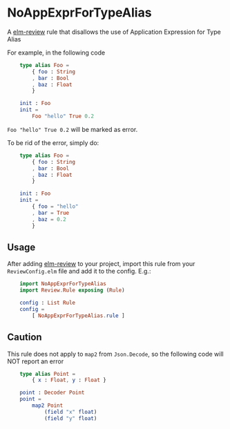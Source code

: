 # NoAppExprForTypeAlias



A [elm-review](https://package.elm-lang.org/packages/jfmengels/elm-review/latest/) rule that disallows the use of Application Expression for Type Alias


For example, in the following code

```elm
    type alias Foo = 
        { foo : String
        , bar : Bool
        , baz : Float
        }

    init : Foo
    init = 
        Foo "hello" True 0.2
```

`Foo "hello" True 0.2` will be marked as error. 

To be rid of the error, simply do: 

```elm
    type alias Foo = 
        { foo : String
        , bar : Bool
        , baz : Float
        }

    init : Foo
    init = 
        { foo = "hello"
        , bar = True
        , baz = 0.2    
        }
```



## Usage



After adding [elm-review](https://package.elm-lang.org/packages/jfmengels/elm-review/latest/) to your project, import this rule from
your `ReviewConfig.elm` file and add it to the config. E.g.:

```elm
    import NoAppExprForTypeAlias
    import Review.Rule exposing (Rule)

    config : List Rule
    config =
        [ NoAppExprForTypeAlias.rule ]

```
## Caution

This rule does not apply to `map2` from `Json.Decode`, so the following code will NOT report an error

```elm
    type alias Point =
        { x : Float, y : Float }

    point : Decoder Point
    point =
        map2 Point
            (field "x" float)
            (field "y" float)
```
